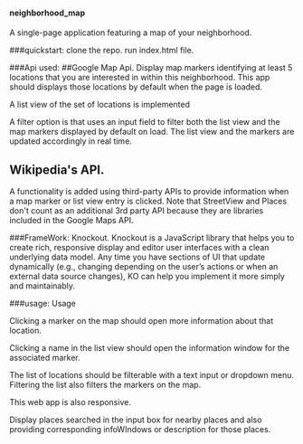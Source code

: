 #### neighborhood_map
A single-page application featuring a map of your neighborhood.

###quickstart:
clone the repo.
run index.html file.

###Api used:
##Google Map Api.
Display map markers identifying at least 5 locations that you are interested in within this neighborhood. This app should displays those locations by default when the page is loaded.

A list view of the set of locations is implemented

A filter option is that uses an input field to filter both the list view and the map markers displayed by default on load. The list view and the markers are updated accordingly in real time.

## Wikipedia's API.
A functionality is added using third-party APIs to provide information when a map marker or list view entry is clicked. Note that StreetView and Places don't count as an additional 3rd party API because they are libraries included in the Google Maps API.

###FrameWork:
Knockout.
Knockout is a JavaScript library that helps you to create rich, responsive display and editor user interfaces with a clean underlying data model. Any time you have sections of UI that update dynamically (e.g., changing depending on the user’s actions or when an external data source changes), KO can help you implement it more simply and maintainably.

###usage:
Usage

Clicking a marker on the map should open more information about that location.

Clicking a name in the list view should open the information window for the associated marker.

The list of locations should be filterable with a text input or dropdown menu. Filtering the list also filters the markers on the map.

This web app is also responsive.

Display places searched in the input box for nearby places and also providing corresponding infoWIndows or description for those places.

